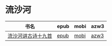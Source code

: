 # 流沙河

| 书名 | epub | mobi | azw3 |
| --- | --- | --- | --- |
| [流沙河讲古诗十九首](http://ct.dalanmei.com/f/31084289-571808405-a3b424) | [epub](http://ct.dalanmei.com/f/31084289-571808405-a3b424) | [mobi](http://ct.dalanmei.com/f/31084289-571540699-664fcf) | [azw3](http://ct.dalanmei.com/f/31084289-572196226-770bde) |

